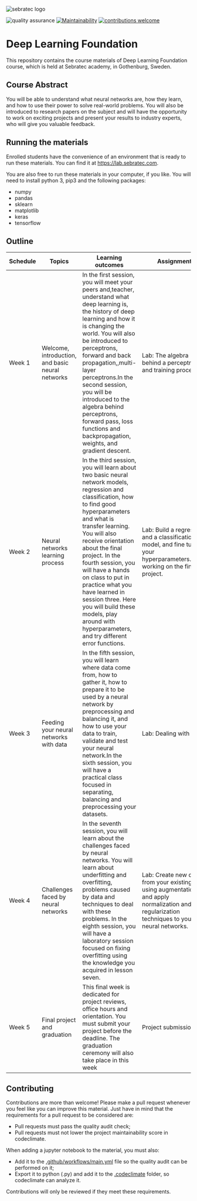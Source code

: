 ![sebratec logo](https://user-images.githubusercontent.com/20716798/74448368-1ea07e80-4e7b-11ea-9e73-5c29ad328fc0.png)

![quality assurance](https://github.com/sebratec-academy/deep-learning-foundation/workflows/quality%20assurance/badge.svg)
[![Maintainability](https://api.codeclimate.com/v1/badges/7e97ab607e16fb5e575c/maintainability)](https://codeclimate.com/github/sebratec-academy/deep-learning-foundation/maintainability)
[![contributions welcome](https://img.shields.io/badge/contributions-welcome-brightgreen.svg?style=flat)](https://github.com/sebratec-academy/deep-learning-foundation/issues)

# Deep Learning Foundation

This repository contains the course materials of Deep Learning Foundation course, which is held at Sebratec academy, in Gothenburg, Sweden.

## Course Abstract

You will be able to understand what neural networks are, how they learn, and how to use their power to solve real-world problems. You will also be introduced to research papers on the subject and will have the opportunity to work on exciting projects and present your results to industry experts, who will give you valuable feedback.

## Running the materials

Enrolled students have the convenience of an environment that is ready to run these materials. You can find it at https://lab.sebratec.com.

You are also free to run these materials in your computer, if you like. You will need to install python 3, pip3 and the following packages:

- numpy
- pandas
- sklearn
- matplotlib
- keras
- tensorflow

## Outline 

| Schedule                                    | Topics                                           | Learning outcomes                                                                                                                                                                                                                                                                                                                                                                                                                                            | Assignment                                                                                                                                      |
|---------------------------------------------|--------------------------------------------------|--------------------------------------------------------------------------------------------------------------------------------------------------------------------------------------------------------------------------------------------------------------------------------------------------------------------------------------------------------------------------------------------------------------------------------------------------------------|-------------------------------------------------------------------------------------------------------------------------------------------------|
| Week 1             | Welcome, introduction, and basic neural networks | In the first session, you will meet your peers and,teacher, understand what deep learning is, the history of deep learning and how it is changing the world. You will also be introduced to perceptrons, forward and back propagation,,multi-layer perceptrons.In the second session, you will be introduced to the algebra behind perceptrons, forward pass, loss functions and backpropagation, weights, and gradient descent.                             | Lab: The algebra behind a perceptron and training process.                                                                                      |
| Week 2            | Neural networks learning process                 | In the third session, you will learn about two basic neural network models, regression and classification, how to find good hyperparameters and what is transfer learning. You will also receive orientation about the final project. In the fourth session, you will have a hands on class to put in practice what you have learned in session three. Here you will build these models, play around with hyperparameters, and try different error functions. | Lab: Build a regression and a classification model, and fine tune your hyperparameters.Begin working on the final project.                      |
| Week 3           | Feeding your neural networks with data           | In the fifth session, you will learn where data come from, how to gather it, how to prepare it to be used by a neural network by preprocessing and balancing it, and how to use your data to train, validate and test your neural network.In the sixth session, you will have a practical class focused in separating, balancing and preprocessing your datasets.                                                                                            | Lab: Dealing with data                                                                                                                          |
| Week 4           | Challenges faced by neural networks              | In the seventh session, you will learn about the challenges faced by neural networks. You will learn about underfitting and overfitting, problems caused by data and techniques to deal with these problems. In the eighth session, you will have a laboratory session focused on fixing overfitting using the knowledge you acquired in lesson seven.                                                                                                        | Lab: Create new data from your existing data using augmentation, and apply normalization and regularization techniques to your neural networks. |
| Week 5 | Final project and graduation                                   | This final week is dedicated for project reviews, office hours and orientation. You must submit your project before the deadline. The graduation ceremony will also take place in this week                                                                                                                                                                                                                                                                                                                             | Project submission                                                                                                                              |


## Contributing
Contributions are more than welcome! Please make a pull request whenever you feel like you can improve this material. Just have in mind that the requirements for a pull request to be considered are:

- Pull requests must pass the quality audit check;
- Pull requests must not lower the project maintainability score in codeclimate.

When adding a jupyter notebook to the material, you must also:

- Add it to the [.github/workflows/main.yml](https://github.com/sebratec/deep-learning-foundation/blob/master/.github/workflows/main.yml) file so the quality audit can be performed on it;
- Export it to python (.py) and add it to the [.codeclimate](https://github.com/sebratec/deep-learning-foundation/tree/master/.codeclimate) folder, so codeclimate can analyze it.

Contributions will only be reviewed if they meet these requirements.
